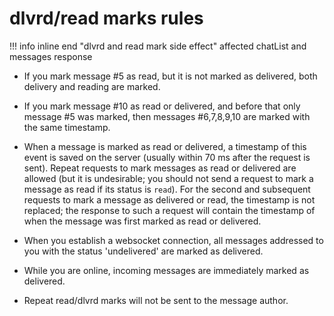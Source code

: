 # dlvrd/read marks rules

!!! info inline end "dlvrd and read mark side effect"
    affected chatList and messages response

- If you mark message #5 as read, but it is not marked as delivered, both delivery and reading are marked.

- If you mark message #10 as read or delivered, and before that only message #5 was marked, then messages #6,7,8,9,10 are marked with the same timestamp.

- When a message is marked as read or delivered, a timestamp of this event is saved on the server (usually within 70 ms after the request is sent). Repeat requests to mark messages as read or delivered are allowed (but it is undesirable; you should not send a request to mark a message as read if its status is `read`). For the second and subsequent requests to mark a message as delivered or read, the timestamp is not replaced; the response to such a request will contain the timestamp of when the message was first marked as read or delivered.

- When you establish a websocket connection, all messages addressed to you with the status 'undelivered' are marked as delivered.

- While you are online, incoming messages are immediately marked as delivered.

- Repeat read/dlvrd marks will not be sent to the message author.
